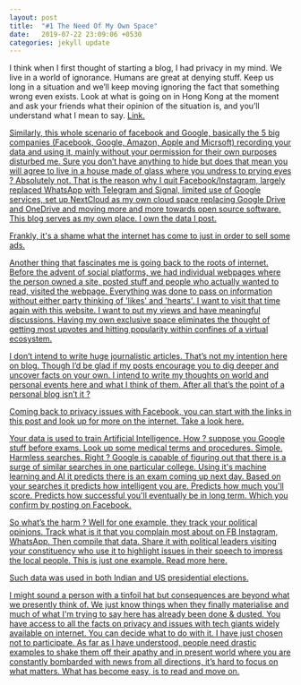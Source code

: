 ```yaml
---
layout: post
title:  "#1 The Need Of My Own Space"
date:   2019-07-22 23:09:06 +0530
categories: jekyll update
---
```


I think when I first thought of starting a blog, I had privacy in my mind. We live in a world of ignorance. Humans are great at denying stuff. Keep us long in a situation and we’ll keep moving ignoring the fact that something wrong even exists. Look at what is going on in Hong Kong at the moment and ask your friends what their opinion of the situation is, and you’ll understand what I mean to say. <a href="https://en.wikipedia.org/wiki/2019_Hong_Kong_anti-extradition_bill_protests">Link.

Similarly, this whole scenario of facebook and Google, basically the 5 big companies (Facebook, Google, Amazon, Apple and Micrsoft) recording your data and using it, mainly without your permission for their own purposes disturbed me. Sure you don’t have anything to hide but does that mean you will agree to live in a house made of glass where you undress to prying eyes ? Absolutely not.
That is the reason why I quit Facebook/Instagram, largely replaced WhatsApp with Telegram and Signal, limited use of Google services, set up NextCloud as my own cloud space replacing Google Drive and OneDrive and moving more and more towards open source software. This blog serves as my own place. I own the data I post.

Frankly, it's a shame what the internet has come to just in order to sell some ads.


Another thing that fascinates me is going back to the roots of internet.
Before the advent of social platforms, we had individual webpages where the person owned a site, posted stuff and people who actually wanted to read, visited the webpage. Everything was done to pass on information without either party thinking of 'likes' and 'hearts'. I want to visit that time again with this website. I want to put my views and have meaningful discussions. Having my own exclusive space eliminates the thought of getting most upvotes and hitting popularity within confines of a virtual ecosystem.

I don’t intend to write huge journalistic articles. That’s not my intention here on blog. Though I’d be glad if my posts encourage you to dig deeper and uncover facts on your own. I intend to write my thoughts on world and personal events here and what I think of them. After all that’s the point of a personal blog isn’t it ?

Coming back to privacy issues with Facebook, you can start with the links in this post and look up for more on the internet. <a href="https://www.theguardian.com/technology/2018/dec/14/facebook-privacy-problems-roundup">Take a look here.

Your data is used to train Artificial Intelligence. How ?
suppose you Google stuff before exams. Look up some medical terms and procedures. Simple. Harmless searches. Right ?
Google is capable of figuring out that there is a surge of similar searches in one particular college. Using it's machine learning and AI it predicts there is an exam coming up next day. Based on your searches it predicts how intelligent you are. Predicts how much you'll score. Predicts how successful you'll eventually be in long term. Which you confirm by posting on Facebook.

So what’s the harm ?
Well for one example, they track your political opinions. Track what is it that you complain most about on FB Instagram, WhatsApp. Then compile that data. Share it with political leaders visiting your constituency who use it to highlight issues in their speech to impress the local people. This is just one example. <a href="https://en.m.wikipedia.org/wiki/Facebook%E2%80%93Cambridge_Analytica_data_scandal">Read more here.

Such data was used in both Indian and US presidential elections.

I might sound a person with a tinfoil hat but consequences are beyond what we presently think of. We just know things when they finally materialise and much of what I'm trying to say here has already been done & dusted.
You have access to all the facts on privacy and issues with tech giants widely available on internet. You can decide what to do with it. I have just chosen not to participate.
As far as I have understood, people need drastic examples to shake them off their apathy and in present world where you are constantly bombarded with news from all directions, it’s hard to focus on what matters.
What has become easy, is to read and move on. 

